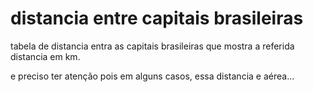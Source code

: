 # distancia entre capitais brasileiras
tabela de distancia entra as capitais brasileiras que mostra a referida distancia em km.

e preciso ter atenção pois em alguns casos, essa distancia e aérea...
